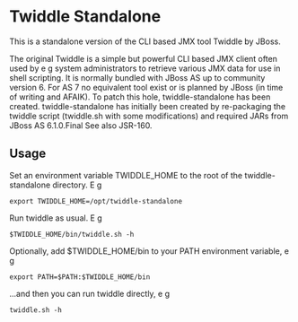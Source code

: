 # Twiddle Standalone

This is a standalone version of the CLI based JMX tool Twiddle by JBoss.

The original Twiddle is a simple but powerful CLI based JMX client often used by e g system administrators to retrieve various JMX data for use in shell scripting. 
It is normally bundled with JBoss AS up to community version 6.
For AS 7 no equivalent tool exist or is planned by JBoss (in time of writing and AFAIK).
To patch this hole, twiddle-standalone has been created.
twiddle-standalone has initially been created by re-packaging the twiddle script (twiddle.sh with some modifications) and required JARs from JBoss AS 6.1.0.Final 
See also JSR-160.

## Usage

Set an environment variable TWIDDLE_HOME to the root of the twiddle-standalone directory. E g

	export TWIDDLE_HOME=/opt/twiddle-standalone

Run twiddle as usual. E g

	$TWIDDLE_HOME/bin/twiddle.sh -h

Optionally, add $TWIDDLE_HOME/bin to your PATH environment variable, e g

	export PATH=$PATH:$TWIDDLE_HOME/bin

...and then you can run twiddle directly, e g

	twiddle.sh -h

